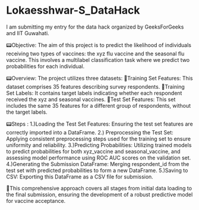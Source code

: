 # Lokaesshwar-S_DataHack

I am submitting my entry for the data hack organized by GeeksForGeeks and IIT Guwahati. 

📟Objective: The aim of this project is to predict the likelihood of individuals receiving two types of vaccines: the xyz flu vaccine and the seasonal flu vaccine. This involves a multilabel classification task where we predict two probabilities for each individual.

📟Overview: The project utilizes three datasets: 
📌Training Set Features: This dataset comprises 35 features describing survey respondents. 
📌Training Set Labels: It contains target labels indicating whether each respondent received the xyz and seasonal vaccines. 
📌Test Set Features: This set includes the same 35 features for a different group of respondents, without the target labels.

📟Steps : 
1.)Loading the Test Set Features: Ensuring the test set features are correctly imported into a DataFrame. 
2.) Preprocessing the Test Set: Applying consistent preprocessing steps used for the training set to ensure uniformity and reliability. 
3.)Predicting Probabilities: Utilizing trained models to predict probabilities for both xyz_vaccine and seasonal_vaccine, and assessing model performance using ROC AUC scores on the validation set. 
4.)Generating the Submission DataFrame: Merging respondent_id from the test set with predicted probabilities to form a new DataFrame. 
5.)Saving to CSV: Exporting this DataFrame as a CSV file for submission.

📌This comprehensive approach covers all stages from initial data loading to the final submission, ensuring the development of a robust predictive model for vaccine acceptance.
